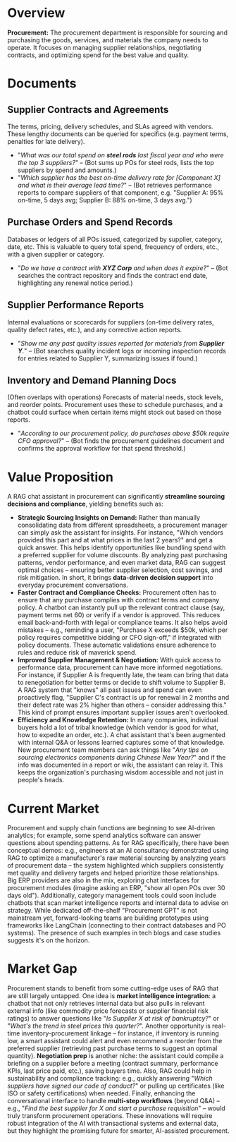 # Overview
**Procurement:** The procurement department is responsible for sourcing and purchasing the goods, services, and materials the company needs to operate. It focuses on managing supplier relationships, negotiating contracts, and optimizing spend for the best value and quality.

# Documents

## Supplier Contracts and Agreements
The terms, pricing, delivery schedules, and SLAs agreed with vendors. These lengthy documents can be queried for specifics (e.g. payment terms, penalties for late delivery).
* "*What was our total spend on **steel rods** last fiscal year and who were the top 3 suppliers?*" – (Bot sums up POs for steel rods, lists the top suppliers by spend and amounts.)
* "*Which supplier has the best on-time delivery rate for \[Component X] and what is their average lead time?*" – (Bot retrieves performance reports to compare suppliers of that component, e.g. "Supplier A: 95% on-time, 5 days avg; Supplier B: 88% on-time, 3 days avg.")

## Purchase Orders and Spend Records
Databases or ledgers of all POs issued, categorized by supplier, category, date, etc. This is valuable to query total spend, frequency of orders, etc., with a given supplier or category.
* "*Do we have a contract with **XYZ Corp** and when does it expire?*" – (Bot searches the contract repository and finds the contract end date, highlighting any renewal notice period.)

## Supplier Performance Reports
Internal evaluations or scorecards for suppliers (on-time delivery rates, quality defect rates, etc.), and any corrective action reports.
* "*Show me any past quality issues reported for materials from **Supplier Y**.*" – (Bot searches quality incident logs or incoming inspection records for entries related to Supplier Y, summarizing issues if found.)

## Inventory and Demand Planning Docs
(Often overlaps with operations) Forecasts of material needs, stock levels, and reorder points. Procurement uses these to schedule purchases, and a chatbot could surface when certain items might stock out based on those reports.
* "*According to our procurement policy, do purchases above \$50k require CFO approval?*" – (Bot finds the procurement guidelines document and confirms the approval workflow for that spend threshold.)

# Value Proposition
A RAG chat assistant in procurement can significantly **streamline sourcing decisions and compliance**, yielding benefits such as:

* **Strategic Sourcing Insights on Demand:** Rather than manually consolidating data from different spreadsheets, a procurement manager can simply ask the assistant for insights. For instance, "Which vendors provided this part and at what prices in the last 2 years?" and get a quick answer. This helps identify opportunities like bundling spend with a preferred supplier for volume discounts. By analyzing past purchasing patterns, vendor performance, and even market data, RAG can suggest optimal choices – ensuring better supplier selection, cost savings, and risk mitigation. In short, it brings **data-driven decision support** into everyday procurement conversations.
* **Faster Contract and Compliance Checks:** Procurement often has to ensure that any purchase complies with contract terms and company policy. A chatbot can instantly pull up the relevant contract clause (say, payment terms net 60) or verify if a vendor is approved. This reduces email back-and-forth with legal or compliance teams. It also helps avoid mistakes – e.g., reminding a user, "Purchase X exceeds \$50k, which per policy requires competitive bidding or CFO sign-off," if integrated with policy documents. These automatic validations ensure adherence to rules and reduce risk of maverick spend.
* **Improved Supplier Management & Negotiation:** With quick access to performance data, procurement can have more informed negotiations. For instance, if Supplier A is frequently late, the team can bring that data to renegotiation for better terms or decide to shift volume to Supplier B. A RAG system that "knows" all past issues and spend can even proactively flag, "Supplier C's contract is up for renewal in 2 months and their defect rate was 2% higher than others – consider addressing this." This kind of prompt ensures important supplier issues aren't overlooked.
* **Efficiency and Knowledge Retention:** In many companies, individual buyers hold a lot of tribal knowledge (which vendor is good for what, how to expedite an order, etc.). A chat assistant that's been augmented with internal Q&A or lessons learned captures some of that knowledge. New procurement team members can ask things like "*Any tips on sourcing electronics components during Chinese New Year?*" and if the info was documented in a report or wiki, the assistant can relay it. This keeps the organization's purchasing wisdom accessible and not just in people's heads.

# Current Market
Procurement and supply chain functions are beginning to see AI-driven analytics; for example, some spend analytics software can answer questions about spending patterns. As for RAG specifically, there have been conceptual demos: e.g., engineers at an AI consultancy demonstrated using RAG to optimize a manufacturer's raw material sourcing by analyzing years of procurement data – the system highlighted which suppliers consistently met quality and delivery targets and helped prioritize those relationships. Big ERP providers are also in the mix, exploring chat interfaces for procurement modules (imagine asking an ERP, "show all open POs over 30 days old"). Additionally, category management tools could soon include chatbots that scan market intelligence reports and internal data to advise on strategy. While dedicated off-the-shelf "Procurement GPT" is not mainstream yet, forward-looking teams are building prototypes using frameworks like LangChain (connecting to their contract databases and PO systems). The presence of such examples in tech blogs and case studies suggests it's on the horizon.

# Market Gap
Procurement stands to benefit from some cutting-edge uses of RAG that are still largely untapped. One idea is **market intelligence integration**: a chatbot that not only retrieves internal data but also pulls in relevant external info (like commodity price forecasts or supplier financial risk ratings) to answer questions like "*Is Supplier X at risk of bankruptcy?*" or "*What's the trend in steel prices this quarter?*". Another opportunity is real-time inventory-procurement linkage – for instance, if inventory is running low, a smart assistant could alert and even recommend a reorder from the preferred supplier (retrieving past purchase terms to suggest an optimal quantity). **Negotiation prep** is another niche: the assistant could compile a briefing on a supplier before a meeting (contract summary, performance KPIs, last price paid, etc.), saving buyers time. Also, RAG could help in sustainability and compliance tracking: e.g., quickly answering "*Which suppliers have signed our code of conduct?*" or pulling up certificates (like ISO or safety certifications) when needed. Finally, enhancing the conversational interface to handle **multi-step workflows** (beyond Q&A) – e.g., "*Find the best supplier for X and start a purchase requisition*" – would truly transform procurement operations. These innovations will require robust integration of the AI with transactional systems and external data, but they highlight the promising future for smarter, AI-assisted procurement.
